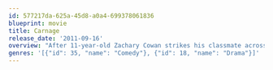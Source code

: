 ```yaml
---
id: 577217da-625a-45d8-a0a4-699378061836
blueprint: movie
title: Carnage
release_date: '2011-09-16'
overview: "After 11-year-old Zachary Cowan strikes his classmate across the face with a stick after an argument, the victim's parents invite Zachary's parents to their Brooklyn apartment to deal with the incident in a civilized manner."
genres: '[{"id": 35, "name": "Comedy"}, {"id": 18, "name": "Drama"}]'
---
```

